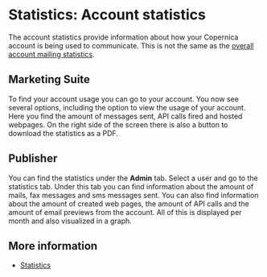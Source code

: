# Statistics: Account statistics

The account statistics provide information about how your Copernica 
account is being used to communicate. This is not the same as the 
[overall account mailing statistics](./statistics-account-mailings).

## Marketing Suite

To find your account usage you can go to your account. You now see several 
options, including the option to view the usage of your account. Here you 
find the amount of messages sent, API calls fired and hosted webpages. 
On the right side of the screen there is also a button to download the 
statistics as a PDF.

## Publisher 

You can find the statistics under the **Admin** tab. Select a user and go 
to the statistics tab. Under this tab you can find information about 
the amount of mails, fax messages and sms messages sent. You can also find 
information about the amount of created web pages, the amount of API calls and 
the amount of email previews from the account. All of this is displayed 
per month and also visualized in a graph.

## More information

* [Statistics](./statistics)
